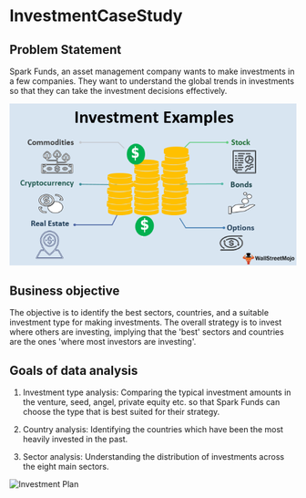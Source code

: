 # InvestmentCaseStudy

## Problem Statement

Spark Funds, an asset management company wants to make investments in a few companies. They want to understand the global trends in investments so that they can take the investment decisions effectively.

![Investment](Investment.png)

## Business objective

The objective is to identify the best sectors, countries, and a suitable investment type for making investments. The overall strategy is to invest where others are investing, implying that the 'best' sectors and countries are the ones 'where most investors are investing'.

## Goals of data analysis

1. Investment type analysis: Comparing the typical investment amounts in the venture, seed, angel, private equity etc. so that Spark Funds can choose the type that 
                             is best suited for their strategy.

2. Country analysis: Identifying the countries which have been the most heavily invested in the past.

3. Sector analysis: Understanding the distribution of investments across the eight main sectors. 

![Investment Plan](Investment-Plan.jpeg)
